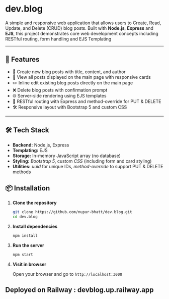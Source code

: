# dev.blog
A simple and responsive web application that allows users to Create, Read, Update, and Delete (CRUD) blog posts. Built with **Node.js**, **Express** and **EJS**, this project demonstrates core web development concepts including RESTful routing, form handling and EJS Templating

---

## 🚀 Features

- 📝 Create new blog posts with title, content, and author
- 📄 View all posts displayed on the main page with responsive cards
- ✏️ Inline edit existing blog posts directly on the main page
- ❌ Delete blog posts with confirmation prompt
- 🌐 Server-side rendering using EJS templates
- 🧩 RESTful routing with Express and method-override for PUT & DELETE
- 🛠️ Responsive layout with Bootstrap 5 and custom CSS

---

## 🛠️ Tech Stack

- **Backend:** Node.js, Express
- **Templating:** EJS
- **Storage:** In-memory JavaScript array (no database)
- **Styling:** *Bootstrap 5*, custom *CSS* (including form and card styling)
- **Utilities:** *uuid* for unique IDs, *method-override* to support PUT & DELETE methods

## 📦 Installation

1. **Clone the repository**

   ```bash
   git clone https://github.com/nupur-bhatt/dev.blog.git
   cd dev.blog

2. **Install dependencies**

   ```bash
   npm install

3. **Run the server**

   ```bash
   npm start

4. **Visit in browser**

   Open your browser and go to `http://localhost:3000`

  
## Deployed on Railway : devblog.up.railway.app
